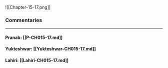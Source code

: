 ![[Chapter-15-17.png]]

### Commentaries

---

#### Pranab: [[P-CH015-17.md]]

#### Yukteshwar: [[Yukteshwar-CH015-17.md]]

#### Lahiri: [[Lahiri-CH015-17.md]]
